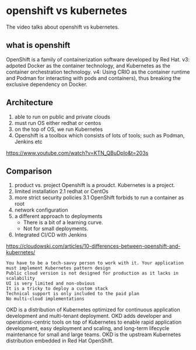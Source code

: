 # openshift vs kubernetes
The video talks about openshift vs kubernetes.

## what is openshift
OpenShift is a family of containerization software developed by Red Hat.
v3: adpoted Docker as the container technology, and Kubernetes as the container orchestration technology.
v4: Using CRIO as the container runtime and Podman for interacting with pods and containers), thus breaking the exclusive dependency on Docker. 

## Architecture
1. able to run on public and private clouds
2. must run OS either redhat or centos
3. on the top of OS, we run Kubernetes
4. Openshift is a toolbox which consists of lots of tools; such as Podman, Jenkins etc

https://www.youtube.com/watch?v=KTN_QBuDplo&t=203s

## Comparison 
1. product vs. project
	Openshift is a proudct. Kubernetes is a project.
2. limited installation
	2.1 redhat or CentOs
3. more strict security policies
	3.1 OpenShift forbids to run a container as root
4. network configuration
5. a different approach to deployments
	- There is a bit of a learning curve. 
	- Not for small deployments.
6. Integrated CI/CD with Jenkins




https://cloudowski.com/articles/10-differences-between-openshift-and-kubernetes/

    You have to be a tech-savvy person to work with it. Your application must implement Kubernetes pattern design
    Public cloud version is not designed for production as it lacks in scalability
    UI is very limited and non-obvious
    It is a tricky to deploy a custom stack
    Technical support is only included to the paid plan
    No multi-cloud implementations


OKD is a distribution of Kubernetes optimized for continuous application development and multi-tenant deployment. OKD adds developer and operations-centric tools on top of Kubernetes to enable rapid application development, easy deployment and scaling, and long-term lifecycle maintenance for small and large teams. OKD is the upstream Kubernetes distribution embedded in Red Hat OpenShift. 

	